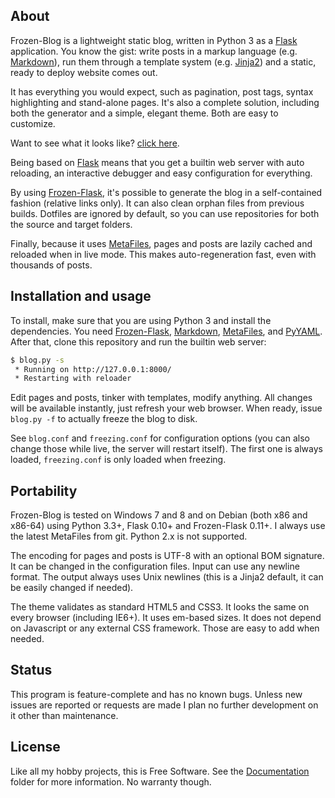 
## About

Frozen-Blog is a lightweight static blog, written in Python 3 as a [Flask][]
application. You know the gist: write posts in a markup language
(e.g. [Markdown][]), run them through a template system (e.g. [Jinja2][])
and a static, ready to deploy website comes out.

It has everything you would expect, such as pagination, post tags, syntax
highlighting and stand-alone pages. It's also a complete solution, including
both the generator and a simple, elegant theme. Both are easy to customize.

Want to see what it looks like? [click here](http://beluki.github.io/Frozen-Blog/).

Being based on [Flask][] means that you get a builtin web server with auto
reloading, an interactive debugger and easy configuration for everything.

By using [Frozen-Flask][], it's possible to generate the blog in a self-contained
fashion (relative links only). It can also clean orphan files from previous builds.
Dotfiles are ignored by default, so you can use repositories for both the source and
target folders.

Finally, because it uses [MetaFiles][], pages and posts are lazily cached and
reloaded when in live mode. This makes auto-regeneration fast, even with
thousands of posts.

## Installation and usage

To install, make sure that you are using Python 3 and install the dependencies.
You need [Frozen-Flask][], [Markdown][], [MetaFiles][], and [PyYAML][]. After
that, clone this repository and run the builtin web server:

```bash
$ blog.py -s
 * Running on http://127.0.0.1:8000/
 * Restarting with reloader
```

Edit pages and posts, tinker with templates, modify anything. All changes
will be available instantly, just refresh your web browser. When ready,
issue `blog.py -f` to actually freeze the blog to disk.

See `blog.conf` and `freezing.conf` for configuration options (you can also
change those while live, the server will restart itself). The first one is always
loaded, `freezing.conf` is only loaded when freezing.

## Portability

Frozen-Blog is tested on Windows 7 and 8 and on Debian (both x86 and x86-64)
using Python 3.3+, Flask 0.10+ and Frozen-Flask 0.11+. I always use the latest
MetaFiles from git. Python 2.x is not supported.

The encoding for pages and posts is UTF-8 with an optional BOM signature. It can
be changed in the configuration files. Input can use any newline format. The output
always uses Unix newlines (this is a Jinja2 default, it can be easily changed if needed).

The theme validates as standard HTML5 and CSS3. It looks the same on every
browser (including IE6+). It uses em-based sizes. It does not depend on Javascript
or any external CSS framework. Those are easy to add when needed.

## Status

This program is feature-complete and has no known bugs. Unless new issues
are reported or requests are made I plan no further development on it other
than maintenance.

## License

Like all my hobby projects, this is Free Software. See the [Documentation][]
folder for more information. No warranty though.

[Flask]: https://pypi.python.org/pypi/Flask
[Frozen-Flask]: https://pypi.python.org/pypi/Frozen-Flask
[Jinja2]: https://pypi.python.org/pypi/Flask
[Markdown]: https://pypi.python.org/pypi/Markdown
[MetaFiles]: https://github.com/Beluki/MetaFiles
[PyYAML]: https://pypi.python.org/pypi/PyYAML

[Documentation]: https://github.com/Beluki/Frozen-Blog/tree/master/Documentation


